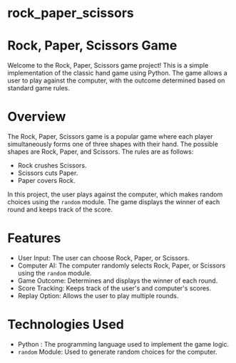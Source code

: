 # rock_paper_scissors
# Rock, Paper, Scissors Game

Welcome to the Rock, Paper, Scissors game project! This is a simple implementation of the classic hand game using Python. The game allows a user to play against the computer, with the outcome determined based on standard game rules.

# Overview

The Rock, Paper, Scissors game is a popular game where each player simultaneously forms one of three shapes with their hand. The possible shapes are Rock, Paper, and Scissors. The rules are as follows:

- Rock crushes Scissors.
- Scissors cuts Paper.
- Paper covers Rock.

In this project, the user plays against the computer, which makes random choices using the `random` module. The game displays the winner of each round and keeps track of the score.

# Features

- User Input: The user can choose Rock, Paper, or Scissors.
- Computer AI: The computer randomly selects Rock, Paper, or Scissors using the `random` module.
- Game Outcome: Determines and displays the winner of each round.
- Score Tracking: Keeps track of the user's and computer's scores.
- Replay Option: Allows the user to play multiple rounds.

# Technologies Used

- Python : The programming language used to implement the game logic.
- `random` Module: Used to generate random choices for the computer.

